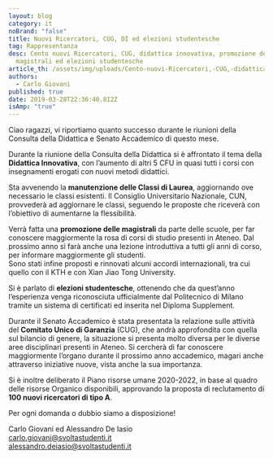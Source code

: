 ```yaml
---
layout: blog
category: it
noBrand: "false"
title: Nuovi Ricercatori, CUG, DI ed elezioni studentesche
tag: Rappresentanza
desc: Cento nuovi Ricercatori, CUG, didattica innovativa, promozione delle
  magistrali ed elezioni studentesche
article_th: /assets/img/uploads/Cento-nuovi-Ricercatori,-CUG,-didattica-innovativa,-promozione-delle-magistrali-ed-elezioni-studentesche.png
authors:
  - Carlo Giovani
published: true
date: 2019-03-28T22:36:40.812Z
isAmp: "true"
---
```

Ciao ragazzi, vi riportiamo quanto successo durante le riunioni della Consulta della Didattica e Senato Accademico di questo mese.

Durante la riunione della Consulta della Didattica si è affrontato il tema della  **Didattica Innovativa**, con l’aumento di altri 5 CFU in quasi tutti i corsi con insegnamenti erogati con nuovi metodi didattici.

Sta avvenendo la  **manutenzione delle Classi di Laurea**, aggiornando ove necessario le classi esistenti. Il Consiglio Universitario Nazionale, CUN, provvederà ad aggiornare le classi, seguendo le proposte che riceverà con l’obiettivo di aumentarne la flessibilità.

Verrà fatta una  **promozione delle magistrali**  da parte delle scuole, per far conoscere maggiormente la rosa di corsi di studio presenti in Ateneo. Dal prossimo anno si farà anche una lezione introduttiva a tutti gli anni di corso, per informare maggiormente gli studenti.\
Sono stati infine proposti e rinnovati alcuni accordi internazionali, tra cui quello con il KTH e con Xian Jiao Tong University.

Si è parlato di  **elezioni studentesche**, ottenendo che da quest’anno l’esperienza venga riconosciuta ufficialmente dal Politecnico di Milano tramite un sistema di certificati ed inserita nel Diploma Supplement.

Durante il Senato Accademico è stata presentata la relazione sulle attività del  **Comitato Unico di Garanzia**  (CUG), che andrà approfondita con quella sul bilancio di genere, la situazione si presenta molto diversa per le diverse aree disciplinari presenti in Ateneo. Si cercherà di far conoscere maggiormente l’organo durante il prossimo anno accademico, magari anche attraverso iniziative nuove, vista anche la sua importanza.

Si è inoltre deliberato il Piano risorse umane 2020-2022, in base al quadro delle risorse Organico disponibili, approvando la proposta di reclutamento di  **100 nuovi ricercatori di tipo A**.

Per ogni domanda o dubbio siamo a disposizione!

Carlo Giovani ed Alessandro De Iasio\
[carlo.giovani@svoltastudenti.it](mailto:carlo.giovani@svoltastudenti.it)\
[alessandro.deiasio@svoltastudenti.it](mailto:alessandro.deiasio@svoltastudenti.it)